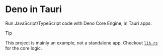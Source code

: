 # Deno in Tauri

Run JavaScript/TypeScript code with Deno Core Engine, in Tauri apps.

> [!TIP]
>
> This project is mainly an example, not a standalone app. Checkout [`lib.rs`]('./src-tauri/src/lib.rs') for the core logic.
